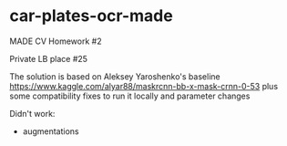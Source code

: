 # car-plates-ocr-made
MADE CV Homework #2

Private LB place #25

The solution is based on Aleksey Yaroshenko's baseline https://www.kaggle.com/alyar88/maskrcnn-bb-x-mask-crnn-0-53
plus some compatibility fixes to run it locally and parameter changes

Didn't work:
- augmentations
